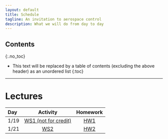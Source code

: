 ```yaml
---
layout: default
title: Schedule
tagline: An invitation to aerospace control
description: What we will do from day to day
---
```


## Contents
{:.no_toc}

* This text will be replaced by a table of contents (excluding the above header) as an unordered list
{:toc}

---

# Lectures

| Day | Activity | Homework |
|:--------|:-------:|:--------:|
| 1/19 | [WS1 (not for credit)](https://www.prairielearn.org/pl/course_instance/129078/assessment/2316729) | [HW1](https://www.prairielearn.org/pl/course_instance/129078/assessment/2316731) |
| 1/21 | [WS2](https://www.prairielearn.org/pl/course_instance/129078/assessment/2316748) | [HW2](https://www.prairielearn.org/pl/course_instance/129078/assessment/2316751) |